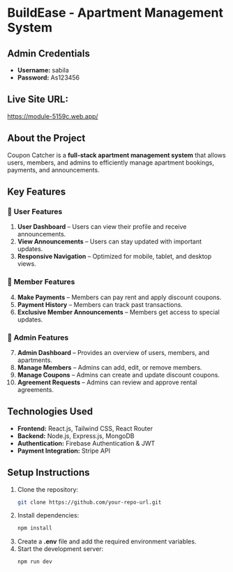 # **BuildEase - Apartment Management System**

## **Admin Credentials**
- **Username:** sabila
- **Password:** As123456

## **Live Site URL:**
https://module-5159c.web.app/

## **About the Project**
Coupon Catcher is a **full-stack apartment management system** that allows users, members, and admins to efficiently manage apartment bookings, payments, and announcements.

## **Key Features**

### 🔹 **User Features**
1. **User Dashboard** – Users can view their profile and receive announcements.
2. **View Announcements** – Users can stay updated with important updates.
3. **Responsive Navigation** – Optimized for mobile, tablet, and desktop views.

### 🔹 **Member Features**
4. **Make Payments** – Members can pay rent and apply discount coupons.
5. **Payment History** – Members can track past transactions.
6. **Exclusive Member Announcements** – Members get access to special updates.

### 🔹 **Admin Features**
7. **Admin Dashboard** – Provides an overview of users, members, and apartments.
8. **Manage Members** – Admins can add, edit, or remove members.
9. **Manage Coupons** – Admins can create and update discount coupons.
10. **Agreement Requests** – Admins can review and approve rental agreements.

## **Technologies Used**
- **Frontend:** React.js, Tailwind CSS, React Router
- **Backend:** Node.js, Express.js, MongoDB
- **Authentication:** Firebase Authentication & JWT
- **Payment Integration:** Stripe API

## **Setup Instructions**
1. Clone the repository:
   ```bash
   git clone https://github.com/your-repo-url.git
   ```
2. Install dependencies:
   ```bash
   npm install
   ```
3. Create a **.env** file and add the required environment variables.
4. Start the development server:
   ```bash
   npm run dev
   ```



